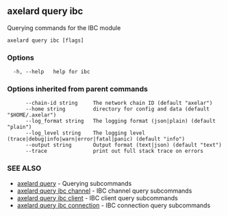## axelard query ibc

Querying commands for the IBC module

```
axelard query ibc [flags]
```

### Options

```
  -h, --help   help for ibc
```

### Options inherited from parent commands

```
      --chain-id string     The network chain ID (default "axelar")
      --home string         directory for config and data (default "$HOME/.axelar")
      --log_format string   The logging format (json|plain) (default "plain")
      --log_level string    The logging level (trace|debug|info|warn|error|fatal|panic) (default "info")
      --output string       Output format (text|json) (default "text")
      --trace               print out full stack trace on errors
```

### SEE ALSO

- [axelard query](/cli-docs/v0_31_2/axelard_query) - Querying subcommands
- [axelard query ibc channel](/cli-docs/v0_31_2/axelard_query_ibc_channel) - IBC channel query subcommands
- [axelard query ibc client](/cli-docs/v0_31_2/axelard_query_ibc_client) - IBC client query subcommands
- [axelard query ibc connection](/cli-docs/v0_31_2/axelard_query_ibc_connection) - IBC connection query subcommands
